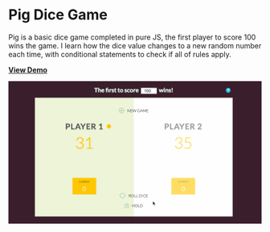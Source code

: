 # Pig Dice Game

Pig is a basic dice game completed in pure JS, the first player to score 100 wins the game. I learn how the dice value changes to a new random number each time, with conditional statements to check if all of rules apply.

[**View Demo**](https://pamcy.github.io/50Websites/32-pig-dice-game/)

![Pig Dice Game](./imgs/demo-pig-dice-game.gif)
